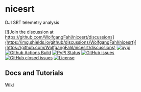 # nicesrt
DJI SRT telemetry analysis

[![Join the discussion at https://github.com/WolfgangFahl/nicesrt/discussions](https://img.shields.io/github/discussions/WolfgangFahl/nicesrt)](https://github.com/WolfgangFahl/nicesrt/discussions) 
[![pypi](https://img.shields.io/pypi/pyversions/nicesrt)](https://pypi.org/project/nicesrt/)
[![Github Actions Build](https://github.com/WolfgangFahl/nicesrt/workflows/Build/badge.svg?branch=main)](https://github.com/WolfgangFahl/nicesrt/actions?query=workflow%3ABuild+branch%3Amain)
[![PyPI Status](https://img.shields.io/pypi/v/nicesrt.svg)](https://pypi.python.org/pypi/nicesrt/)
[![GitHub issues](https://img.shields.io/github/issues/WolfgangFahl/nicesrt.svg)](https://github.com/WolfgangFahl/nicesrt/issues)
[![GitHub closed issues](https://img.shields.io/github/issues-closed/WolfgangFahl/nicesrt.svg)](https://github.com/WolfgangFahl/nicesrt/issues/?q=is%3Aissue+is%3Aclosed)
[![License](https://img.shields.io/github/license/WolfgangFahl/nicesrt.svg)](https://www.apache.org/licenses/LICENSE-2.0)



## Docs and Tutorials
[Wiki](https://wiki.bitplan.com/index.php/nicesrt)



